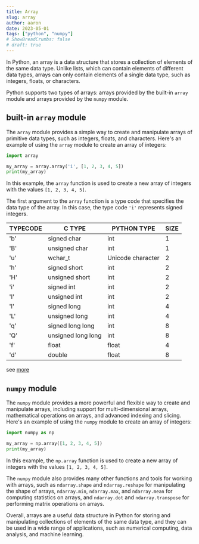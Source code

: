 ```yaml
---
title: Array
slug: array
author: aaron
date: 2023-05-01
tags: ["python", "numpy"]
# ShowBreadCrumbs: false
# draft: true
---
```


In Python, an array is a data structure that stores a collection of elements of the same data type. Unlike lists, which can contain elements of different data types, arrays can only contain elements of a single data type, such as integers, floats, or characters.

Python supports two types of arrays: arrays provided by the built-in `array` module and arrays provided by the `numpy` module.

## built-in `array` module

The `array` module provides a simple way to create and manipulate arrays of primitive data types, such as integers, floats, and characters. Here's an example of using the `array` module to create an array of integers:

```python
import array

my_array = array.array('i', [1, 2, 3, 4, 5])
print(my_array)
```

In this example, the `array` function is used to create a new array of integers with the values `[1, 2, 3, 4, 5]`.

The first argument to the `array` function is a type code that specifies the data type of the array. In this case, the type code `'i'` represents signed integers.

|TYPECODE|C TYPE|PYTHON TYPE|SIZE|
|--|--|--|--|
|'b'|signed char|int|1|
|'B'|unsigned char|int|1|
|'u'|wchar_t|Unicode character|2|
|'h'|signed short|int|2|
|'H'|unsigned short|int|2|
|'i'|signed int|int|2|
|'I'|unsigned int|int|2|
|'l'|signed long|int|4|
|'L'|unsigned long|int|4|
|'q'|signed long long|int|8|
|'Q'|unsigned long long|int|8|
|'f'|float|float|4|
|'d'|double|float|8|

see [more](https://docs.python.org/3/library/array.html)

## `numpy` module

The `numpy` module provides a more powerful and flexible way to create and manipulate arrays, including support for multi-dimensional arrays, mathematical operations on arrays, and advanced indexing and slicing. Here's an example of using the `numpy` module to create an array of integers:

```python
import numpy as np

my_array = np.array([1, 2, 3, 4, 5])
print(my_array)
```

In this example, the `np.array` function is used to create a new array of integers with the values `[1, 2, 3, 4, 5]`.

The `numpy` module also provides many other functions and tools for working with arrays, such as `ndarray.shape` and `ndarray.reshape` for manipulating the shape of arrays, `ndarray.min`, `ndarray.max`, and `ndarray.mean` for computing statistics on arrays, and `ndarray.dot` and `ndarray.transpose` for performing matrix operations on arrays.

Overall, arrays are a useful data structure in Python for storing and manipulating collections of elements of the same data type, and they can be used in a wide range of applications, such as numerical computing, data analysis, and machine learning.

